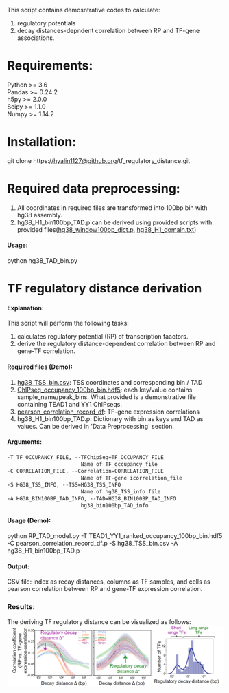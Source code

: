 This script contains demosntrative codes to calculate:
1) regulatory potentials 
2) decay distances-depndent correlation between RP and TF-gene associations.

# Requirements:
Python >= 3.6  
Pandas >= 0.24.2  
h5py >= 2.0.0  
Scipy >= 1.1.0  
Numpy >= 1.14.2  

# Installation:
git clone https://hyalin1127@github.org/tf_regulatory_distance.git

# Required data preprocessing:

1. All coordinates in required files are transformed into 100bp bin with hg38 assembly. 
2. hg38_H1_bin100bp_TAD.p can be derived using provided scripts with provided files([hg38_window100bp_dict.p](https://github.com/hyalin1127/TF_regulatory_distance/blob/master/TEAD1_YY1_ranked_occupancy_100bp_bin.hdf5), [hg38_H1_domain.txt](https://github.com/hyalin1127/TF_regulatory_distance/blob/master/hg38_H1_domain.txt))

#### Usage:
python hg38_TAD_bin.py 

# TF regulatory distance derivation #

#### Explanation:
This script will perform the following tasks:  
1) calculates regulatory potential (RP) of transcription faactors.  
2) derive the regulatory distance-dependent correlation between RP and gene-TF correlation.  

#### Required files (Demo):

1. [hg38_TSS_bin.csv](https://bitbucket.org/liulab/tf_regulatory_distance/downloads/hg38_TSS_bin.csv): TSS coordinates and corresponding bin / TAD
2. [ChIPseq_occupancy_100bp_bin.hdf5](https://bitbucket.org/liulab/tf_regulatory_distance/downloads/TEAD1_YY1_ranked_occupancy_100bp_bin.hdf5): each key/value contains sample_name/peak_bins. What provided is a demonstrative file containing TEAD1 and YY1 ChIPseqs.
3. [pearson_correlation_record_df](https://bitbucket.org/liulab/tf_regulatory_distance/downloads/pearson_correlation_record_df.p): TF-gene expression correlations
4. hg38_H1_bin100bp_TAD.p: Dictionary with bin as keys and TAD as values. Can be derived in 'Data Preprocessing' section.

#### Arguments: 

```
-T TF_OCCUPANCY_FILE, --TFChipSeq=TF_OCCUPANCY_FILE
                        Name of TF_occupancy_file
-C CORRELATION_FILE, --Correlation=CORRELATION_FILE
                        Name of TF-gene icorrelation_file
-S HG38_TSS_INFO, --TSS=HG38_TSS_INFO
                        Name of hg38_TSS_info file
-A HG38_BIN100BP_TAD_INFO, --TAD=HG38_BIN100BP_TAD_INFO
                        hg38_bin100bp_TAD_info
```

#### Usage (Demo):
python RP_TAD_model.py -T TEAD1_YY1_ranked_occupancy_100bp_bin.hdf5 -C pearson_correlation_record_df.p -S hg38_TSS_bin.csv -A hg38_H1_bin100bp_TAD.p

#### Output:

CSV file: index as recay distances, columns as TF samples, and cells as pearson correlation between RP and gene-TF expression correlation.

### Results:
The deriving TF regulatory distance can be visualized as follows:
![TF regulatory distance demo](https://github.com/hyalin1127/TF_regulatory_distance/blob/master/Regulatory_distance_demo.png)


